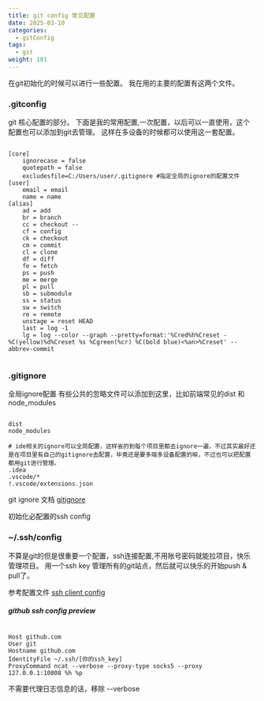 ```yaml
---
title: git config 常见配置
date: 2025-03-10
categories:
  - gitConfig
tags:
  - git
weight: 101
---
```

在git初始化的时候可以进行一些配置。
我在用的主要的配置有这两个文件。

### .gitconfig

git 核心配置的部分。
下面是我的常用配置,一次配置，以后可以一直使用，这个配置也可以添加到git去管理。
这样在多设备的时候都可以使用这一套配置。 

``` text

[core]
    ignorecase = false
	quotepath = false
	excludesfile=C:/Users/user/.gitignore #指定全局的ignore的配置文件
[user]
	email = email
	name = name
[alias]
	ad = add
	br = branch
	cc = checkout --
	cf = config
	ck = checkout
	cm = commit
	cl = clone
	df = diff
	fe = fetch
	ps = push
	me = merge
	pl = pull
	sb = submodule
	ss = status
	sw = switch
	re = remote 
	unstage = reset HEAD
	last = log -1
	lg = log --color --graph --pretty=format:'%Cred%h%Creset -%C(yellow)%d%Creset %s %Cgreen(%cr) %C(bold blue)<%an>%Creset' --abbrev-commit


```

### .gitignore

全局ignore配置
有些公共的忽略文件可以添加到这里，比如前端常见的dist 和 node_modules

```

dist
node_modules

# ide相关的ignore可以全局配置，这样省的到每个项目里都去ignore一遍，不过其实最好还是在项目里有自己的gitignore去配置，毕竟还是要多端多设备配置的嘛，不过也可以把配置都用git进行管理。
.idea
.vscode/*
!.vscode/extensions.json

```

git ignore 文档 [gitignore](https://git-scm.com/docs/gitignore)

初始化必配置的ssh config 
### ~/.ssh/config

不算是git的但是很重要一个配置，ssh连接配置,不用账号密码就能拉项目，快乐管理项目。
用一个ssh key 管理所有的git站点，然后就可以快乐的开始push & pull了。

参考配置文件 [ssh client config](https://www.ssh.com/academy/ssh/config)



##### github ssh  config preview

``` text

Host github.com
User git
Hostname github.com
IdentityFile ~/.ssh/[你的ssh_key]
ProxyCommand ncat --verbose --proxy-type socks5 --proxy 127.0.0.1:10808 %h %p
```

不需要代理日志信息的话，移除 --verbose